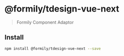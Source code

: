 # @formily/tdesign-vue-next

> Formily Component Adaptor

## Install

```bash
npm install @formily/tdesign-vue-next --save
```
